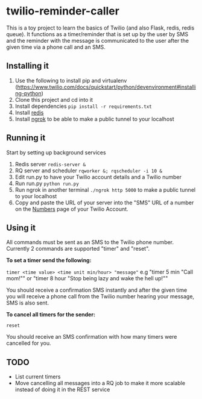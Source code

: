 # twilio-reminder-caller
This is a toy project to learn the basics of Twilio (and also Flask, redis, redis queue). It functions as a timer/reminder that is set up by the user by SMS and the reminder with the message is communicated to the user after the given time via a phone call and an SMS.

## Installing it
1. Use the following to install pip and virtualenv (https://www.twilio.com/docs/quickstart/python/devenvironment#installing-python)
2. Clone this project and cd into it
3. Install dependencies `pip install -r requirements.txt`
4. Install [redis](http://redis.io/download)
5. Install [ngrok](https://ngrok.com/) to be able to make a public tunnel to your localhost

## Running it
Start by setting up background services
1. Redis server `redis-server &`
2. RQ server and scheduler `rqworker &; rqscheduler -i 10 &` 
3. Edit run.py to have your Twilio account details and a Twilio number
4. Run run.py `python run.py`
5. Run ngrok in another terminal `./ngrok http 5000` to make a public tunnel to your localhost
6. Copy and paste the URL of your server into the "SMS" URL of a number on the [Numbers](https://www.twilio.com/user/account/phone-numbers/incoming) page of your Twilio Account.

## Using it
All commands must be sent as an SMS to the Twilio phone number. Currently 2 commands are supported "timer" and "reset".


**To set a timer send the following:**

`timer <time value> <time unit min/hour> "message"` 
e.g "timer 5 min "Call mom!"" 
or "timer 8 hour "Stop being lazy and wake the hell up!""

You should receive a confirmation SMS instantly and after the given time you will receive a phone call from the Twilio number hearing your message, SMS is also sent.


**To cancel all timers for the sender:**

`reset`

You should receive an SMS confirmation with how many timers were cancelled for you.


## TODO
* List current timers
* Move cancelling all messages into a RQ job to make it more scalable instead of doing it in the REST service

